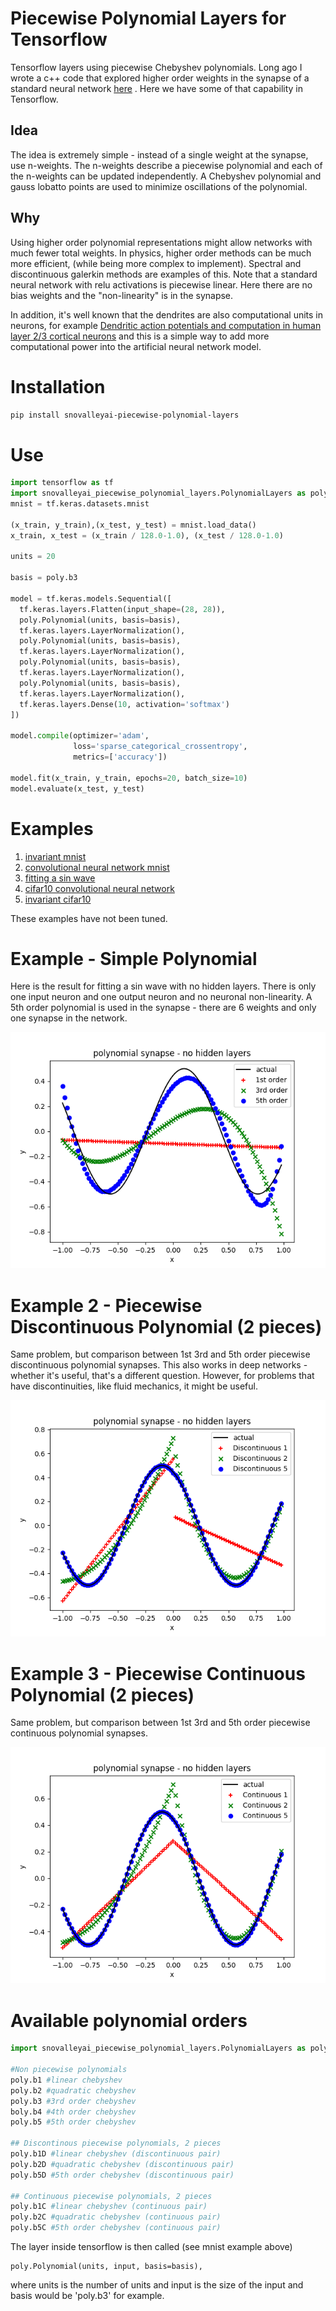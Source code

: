 # Piecewise Polynomial Layers for Tensorflow
Tensorflow layers using piecewise Chebyshev polynomials.  Long ago I wrote a c++ code that explored higher 
order weights in the synapse of a standard neural network [here](https://www.researchgate.net/publication/276923198_Discontinuous_Piecewise_Polynomial_Neural_Networks) .  Here we have some of that capability in Tensorflow.

## Idea

The idea is extremely simple - instead of a single weight at the synapse, use n-weights.  The n-weights describe a piecewise polynomial and each of the n-weights can be updated independently.  A Chebyshev polynomial and gauss lobatto points are used to minimize oscillations of the polynomial.

## Why

Using higher order polynomial representations might allow networks with much fewer total weights. In physics, higher order methods
can be much more efficient, (while being more complex to implement). Spectral and discontinuous galerkin methods are examples of this.  Note that a standard neural network with relu activations is piecewise linear.  Here there are no bias weights and the "non-linearity" is in the synapse. 

In addition, it's well known that the dendrites are also computational units in neurons, for example [Dendritic action potentials and computation in human layer 2/3 cortical neurons](https://science.sciencemag.org/content/367/6473/83) and this is a simple way to add more computational power into the artificial neural network model.

# Installation

```bash
pip install snovalleyai-piecewise-polynomial-layers
```

# Use

```python
import tensorflow as tf
import snovalleyai_piecewise_polynomial_layers.PolynomialLayers as poly
mnist = tf.keras.datasets.mnist

(x_train, y_train),(x_test, y_test) = mnist.load_data()
x_train, x_test = (x_train / 128.0-1.0), (x_test / 128.0-1.0)

units = 20

basis = poly.b3

model = tf.keras.models.Sequential([
  tf.keras.layers.Flatten(input_shape=(28, 28)),
  poly.Polynomial(units, basis=basis),
  tf.keras.layers.LayerNormalization(),
  poly.Polynomial(units, basis=basis),
  tf.keras.layers.LayerNormalization(),
  poly.Polynomial(units, basis=basis),
  tf.keras.layers.LayerNormalization(),
  poly.Polynomial(units, basis=basis),
  tf.keras.layers.LayerNormalization(),
  tf.keras.layers.Dense(10, activation='softmax')
])

model.compile(optimizer='adam',
              loss='sparse_categorical_crossentropy',
              metrics=['accuracy'])

model.fit(x_train, y_train, epochs=20, batch_size=10)
model.evaluate(x_test, y_test)
```

# Examples

1. [invariant mnist](invariantMnistExample.py)
2. [convolutional neural network mnist](mnistCNNExample.py)
3. [fitting a sin wave](functionExample.py)
4. [cifar10 convolutional neural network](cifar10CNNExample.py)
5. [invariant cifar10](invariantCIFAR10Example.py)

These examples have not been tuned.

# Example - Simple Polynomial

Here is the result for fitting a sin wave with no hidden layers.  There is only one input neuron and one output neuron and no neuronal non-linearity.  A 5th order polynomial is used in the synapse - there are 6 weights and only one synapse in the network.

![](polynomialSynapse.png)

# Example 2 - Piecewise Discontinuous Polynomial (2 pieces)

Same problem, but comparison between 1st 3rd and 5th order piecewise discontinuous polynomial synapses.  This also works in deep networks - whether it's useful, that's a different question.  However, for problems that have discontinuities, like fluid mechanics, it might be useful.

![](sin5d.png)

# Example 3 - Piecewise Continuous Polynomial (2 pieces)

Same problem, but comparison between 1st 3rd and 5th order piecewise continuous polynomial synapses.

![](sin5c.png)

# Available polynomial orders

```python
import snovalleyai_piecewise_polynomial_layers.PolynomialLayers as poly

#Non piecewise polynomials
poly.b1 #linear chebyshev
poly.b2 #quadratic chebyshev
poly.b3 #3rd order chebyshev
boly.b4 #4th order chebyshev
poly.b5 #5th order chebyshev

## Discontinous piecewise polynomials, 2 pieces
poly.b1D #linear chebyshev (discontinuous pair)
poly.b2D #quadratic chebyshev (discontinuous pair)
poly.b5D #5th order chebyshev (discontinuous pair)

## Continuous piecewise polynomials, 2 pieces
poly.b1C #linear chebyshev (continuous pair)
poly.b2C #quadratic chebyshev (continuous pair)
poly.b5C #5th order chebyshev (continuous pair)
```
The layer inside tensorflow is then called (see mnist example above)
```
poly.Polynomial(units, input, basis=basis),
```
where units is the number of units and input is the size of the input and basis would be 'poly.b3' for example.
